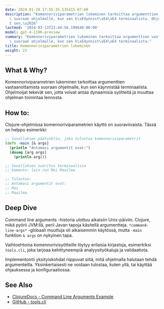 ```yaml
---
date: 2024-01-20 17:55:35.535415-07:00
description: "Komennoriviparametrien lukeminen tarkoittaa argumenttien vastaanottamista\
  \ suoraan ohjelmalle, kun sen k\xE4ynnist\xE4\xE4 terminaalista. Ohjelmoijat tekev\xE4\
  t sen,\u2026"
lastmod: '2024-03-13T22:44:56.199640-06:00'
model: gpt-4-1106-preview
summary: "Komennoriviparametrien lukeminen tarkoittaa argumenttien vastaanottamista\
  \ suoraan ohjelmalle, kun sen k\xE4ynnist\xE4\xE4 terminaalista."
title: Komennoriviparametrien lukeminen
weight: 23
---
```


## What & Why?
Komennoriviparametrien lukeminen tarkoittaa argumenttien vastaanottamista suoraan ohjelmalle, kun sen käynnistää terminaalista. Ohjelmoijat tekevät sen, jotta voivat antaa dynaamisia syötteitä ja muuttaa ohjelman toimintaa lennosta.

## How to:
Clojure-ohjelmissa komennoriviparametrien käyttö on suoraviivaista. Tässä on helppo esimerkki:

```Clojure
;; Sovelluksen pääfunktio, joka tulostaa komennoriviparametrit
(defn -main [& args]
  (println "Antamasi argumentit ovat:")
  (doseq [arg args]
    (println arg)))

;; Sovelluksen suoritus terminaalissa
;; komento: lein run Moi Maailma

;; Tulostuu:
;; Antamasi argumentit ovat:
;; Moi
;; Maailma
```

## Deep Dive
Command line arguments -historia ulottuu aikaisiin Unix-päiviin. Clojure, mikä pyörii JVM:llä, perii Javan tapoja käsitellä argumentteja. `*command-line-args*` -globaali muuttuja oli aikaisemmin käytössä, mutta `-main` funktion `& args` on nykyinen tapa.

Vaihtoehtoina komennorivisyötteille löytyy erilaisia kirjastoja, esimerkiksi `tools.cli`, joka tarjoaa kehittyneempiä analyysityökaluja ja validaatiota.

Implementointi yksityiskohdat riippuvat siitä, mitä ohjelmalla halutaan tehdä argumenteilla. Yksinkertaisesti ne voidaan tulostaa, kuten yllä, tai käyttää ohjauksessa ja konfiguraatiossa.

## See Also
- [ClojureDocs - Command Line Arguments Example](https://clojuredocs.org/clojure.core/*command-line-args*)
- [GitHub - tools.cli](https://github.com/clojure/tools.cli)
